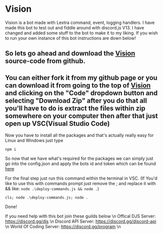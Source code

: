 # Vision
Vision is a bot made with Lextra command, event, logging handlers. I have made this bot to test out and fiddle around with discord.js V13. I have changed and added some stuff to the bot to make it to my liking. If you wish to run your own instance of this bot instructions are down below! 

## So lets go ahead and download the [Vision](https://github.com/CyberCosmos24/Vision) source-code from github. 

## You can either fork it from my github page or you can download it from going to the top of [Vision](https://github.com/CyberCosmos24/Vision) and clicking on the "Code" dropdown button and selecting "Download Zip" after you do that all you'll have to do is extract the files within zip somewhere on your computer then after that just open up VSC(Visual Studio Code)


Now you have to install all the packages and that's actually really easy for Linux and Windows just type

```
npm i
```

So now that we have what's required for the packages we can simply just go into the config.json and apply the bots id and token which can be found [here](https://discord.com/developers/applications)

For the final step just run this command within the terminal in VSC. (If You'd like to use this with commands prompt just remove the ; and replace it with && like: `node .\deploy-commands.js && node .`)

```
cls; node .\deploy-commands.js; node .
```

Done!

If you need help with this bot join these guilds below \n
Offical DJS Server: https://discord.gg/djs \n
Discord API Server: https://discord.gg/discord-api \n
World Of Coding Server: https://discord.gg/program \n 

